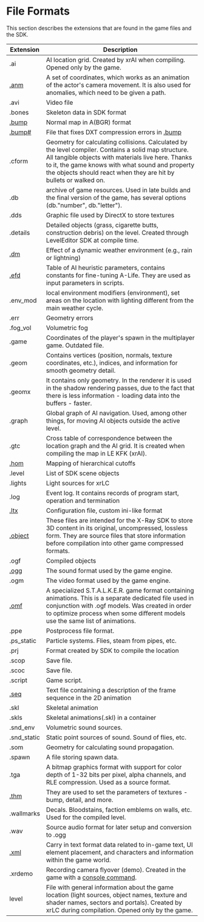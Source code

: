 # File Formats

This section describes the extensions that are found in the game files and the SDK.

| Extension | Description |
---|---|
| .ai | AI location grid. Created by xrAI when compiling. Opened only by the game. |
| [.anm](anm.md) | A set of coordinates, which works as an animation of the actor's camera movement. It is also used for anomalies, which need to be given a path. |
| .avi | Video file |
| .bones | Skeleton data in SDK format |
| [.bump](bump.md) | Normal map in A(BGR) format |
| [.bump#](bump_hash.md) | File that fixes DXT compression errors in [.bump](bump.md) |
| .cform | Geometry for calculating collisions. Calculated by the level compiler. Contains a solid map structure. All tangible objects with materials live here. Thanks to it, the game knows with what sound and property the objects should react when they are hit by bullets or walked on. |
| .db | archive of game resources. Used in late builds and the final version of the game, has several options (db."number", db."letter"). |
| .dds | Graphic file used by DirectX to store textures |
| .details | Detailed objects (grass, cigarette butts, construction debris) on the level. Created through LevelEditor SDK at compile time. |
| [.dm](dm.md) |  Effect of a dynamic weather environment (e.g., rain or lightning) |
| [.efd](efd.md) | Table of AI heuristic parameters, contains constants for fine-tuning A-Life. They are used as input parameters in scripts. |
| .env_mod | local environment modifiers (environment), set areas on the location with lighting different from the main weather cycle. |
| .err | Geometry errors |
| .fog_vol | Volumetric fog |
| .game | Coordinates of the player's spawn in the multiplayer game. Outdated file. |
| .geom | Contains vertices (position, normals, texture coordinates, etc.), indices, and information for smooth geometry detail. |
| .geomx | It contains only geometry. In the renderer it is used in the shadow rendering passes, due to the fact that there is less information - loading data into the buffers - faster. |
| .graph | Global graph of AI navigation. Used, among other things, for moving AI objects outside the active level. |
| .gtc | Cross table of correspondence between the location graph and the AI grid. It is created when compiling the map in LE KFK (xrAI). |
| [.hom](../file-formats/hom.md) | Mapping of hierarchical cutoffs |
| .level | List of SDK scene objects |
| .lights | Light sources for xrLC |
| .log | Event log. It contains records of program start, operation and termination |
| [.ltx](../../configs/ltx-files.md/) | Configuration file, custom ini-like format |
| [.object](object.md) | These files are intended for the X-Ray SDK to store 3D content in its original, uncompressed, lossless form. They are source files that store information before compilation into other game compressed formats.  |
| .ogf | Compiled objects |
| [.ogg](ogg.md) | The sound format used by the game engine. |
| .ogm | The video format used by the game engine. |
| [.omf](omf.md) | A specialized S.T.A.L.K.E.R. game format containing animations. This is a separate dedicated file used in conjunction with .ogf models. Was created in order to optimize process when some different models use the same list of animations. |
| .ppe | Postprocess file format. |
| .ps_static | Particle systems. Flies, steam from pipes, etc. |
| .prj | Format created by SDK to compile the location |
| .scop | Save file. |
| .scoc | Save file. |
| .script | Game script. |
| [.seq](seq.md) | Text file containing a description of the frame sequence in the 2D animation |
| .skl | Skeletal animation |
| .skls | Skeletal animations(.skl) in a container |
| .snd_env | Volumetric sound sources. |
| .snd_static | Static point sources of sound. Sound of flies, etc. |
| .som | Geometry for calculating sound propagation. |
| .spawn | A file storing spawn data. |
| .tga | A bitmap graphics format with support for color depth of 1-32 bits per pixel, alpha channels, and RLE compression. Used as a source format. |
| [.thm](thm.md) | They are used to set the parameters of textures - bump, detail, and more. |
| .wallmarks | Decals. Bloodstains, faction emblems on walls, etc. Used for the compiled level. |
| .wav | Source audio format for later setup and conversion to .ogg |
| [.xml](../../configs/xml-files.md) | Carry in text format data related to in-game text, UI element placement, and characters and information within the game world. |
| .xrdemo | Recording camera flyover (demo). Created in the game with a [console command](../../engine/console-commands.md). |
| level | File with general information about the game location (light sources, object names, texture and shader names, sectors and portals). Created by xrLC during compilation. Opened only by the game. |